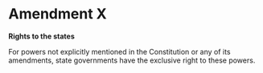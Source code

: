 # Amendment X
**Rights to the states**

For powers not explicitly mentioned in the Constitution or
any of its amendments, state governments have the exclusive
right to these powers.
